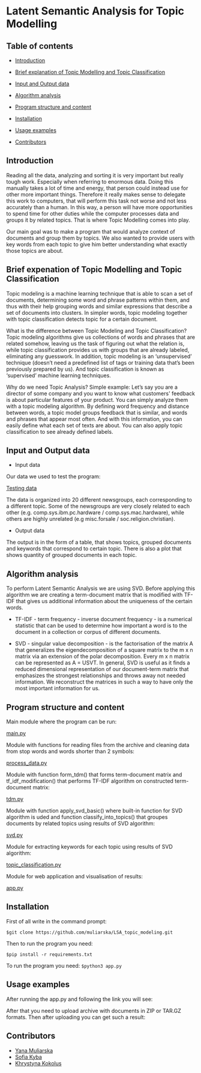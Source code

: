 # Latent Semantic Analysis for Topic Modelling

## Table of contents

* [Introduction](#Introduction)

* [Brief explanation of Topic Modelling and Topic Classification](#Brief-expenation-of-Topic-Modelling-and-Topic-Classification)

* [Input and Output data](#Input-and-Output-Data)

* [Algorithm analysis](#Algorithm-analysis)

* [Program structure and content](#Program-structure-and-content)

* [Installation](#Installation)

* [Usage examples](#Usage-examples)

* [Contributors](#Contributors)


## Introduction

Reading all the data, analyzing and sorting it is very important but really tough work. Especially when referring to enormous data. Doing this manually takes a lot of time and energy, that person could instead use for other more important things. Therefore it really makes sense to delegate this work to computers, that will perform this task not worse and not less accurately than a human. In this way, a person will have more opportunities to spend time for other duties while the computer processes data and groups it by related topics. That is where Topic Modelling comes into play.

Our main goal was to make a program that would analyze context of documents and group them by topics. We also wanted to provide users with key words from each topic to give him better understanding what exactly those topics are about.

## Brief expenation of Topic Modelling and Topic Classification

Topic modeling is a machine learning technique that is able to scan a set of documents, determining some word and phrase patterns within them, and thus with their help grouping words and similar expressions that describe a set of documents into clusters. In simpler words, topic modeling together with topic classification detects topic for a certain document.

What is the difference between Topic Modeling and Topic Classification? Topic modeling algorithms give us collections of words and phrases that are related somehow, leaving us the task of figuring out what the relation is, while topic classification provides us with groups that are already labeled, eliminating any guesswork. In addition, topic modeling is an ‘unsupervised’ technique (doesn’t need a predefined list of tags or training data that’s been previously prepared by us). And topic classification is known as ‘supervised’ machine learning techniques.

Why do we need Topic Analysis? Simple example: Let’s say you are a director of some company and you want to know what customers' feedback is about particular features of your product. You can simply analyze them with a topic modeling algorithm. By defining word frequency and distance between words, a topic model groups feedback that is similar, and words and phrases that appear most often. And with this information, you can easily define what each set of texts are about. You can also apply topic classification to see already defined labels.


## Input and Output data

* Input data

Our data we used to test the program:

[Testing data](https://archive.ics.uci.edu/ml/datasets/Twenty+Newsgroups)

The data is organized into 20 different newsgroups, each corresponding to a different topic. Some of the newsgroups are very closely related to each other (e.g. comp.sys.ibm.pc.hardware / comp.sys.mac.hardware), while others are highly unrelated (e.g misc.forsale / soc.religion.christian).

* Output data

The output is in the form of a table, that shows topics, grouped documents and keywords that correspond to certain topic. There is also a plot that shows quantity of grouped documents in each topic.

## Algorithm analysis

To perform Latent Semantic Analysis we are using SVD. Before applying this algorithm we are creating a term-document matrix that is modified with TF-IDF that gives us additional information about the uniqueness of the certain words. 

* TF-IDF - term frequency - inverse document frequency - is a numerical statistic that can be used to determine how important a word is to the document in a collection or corpus of different documents. 

* SVD - singular value decomposition - is the factorisation of the matrix A that generalizes the eigendecomposition of a square matrix to the m x n matrix via an extension of the polar decomposition. Every m x n matrix can be represented as A = USVT. In general, SVD is useful as it finds a reduced dimensional representation of our document-term matrix that emphasizes the strongest relationships and throws away not needed information. We reconstruct the matrices in such a way to have only the most important information for us.

## Program structure and content

Main module where the program can be run:

[main.py](https://github.com/Sofia-Kyba/Semester_Homework_Ucu/blob/master/modules/main.py)

Module with functions for reading files from the archive and cleaning data from stop words and words shorter than 2 symbols:

[process_data.py](https://github.com/muliarska/LSA_topic_modeling/blob/main/modules/process_data.py)

Module with function form_tdm() that forms term-document matrix and tf_idf_modification() that performs TF-IDF algorithm on constructed term-document matrix:

[tdm.py](https://github.com/muliarska/LSA_topic_modeling/blob/main/modules/tdm.py)

Module with function apply_svd_basic() where built-in function for SVD algorithm is uded and function classify_into_topics() that groupes documents by related topics using results of SVD algorithm:

[svd.py](https://github.com/muliarska/LSA_topic_modeling/blob/main/modules/svd.py)

Module for extracting keywords for each topic using results of SVD algorithm:

[topic_classification.py](https://github.com/muliarska/LSA_topic_modeling/blob/main/modules/topic_classification.py)

Module for web application and visualisation of results:
 
[app.py](https://github.com/muliarska/LSA_topic_modeling/blob/main/modules/app.py)


## Installation

First of all write in the command prompt:

`$git clone https://github.com/muliarska/LSA_topic_modeling.git`

Then to run the program you need:

`$pip install -r requirements.txt`

To run the program you need:
`$python3 app.py`

## Usage examples

After running the app.py and following the link you will see:



After that you need to upload archive with documents in ZIP or TAR.GZ formats.
Then after uploading you can get such a result:

 

## Contributors

- [Yana Muliarska](https://github.com/muliarska)
- [Sofia Kyba](https://github.com/Sofia-Kyba)
- [Khrystyna Kokolus](https://github.com/khristinakokolus)

